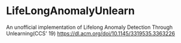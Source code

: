 # LifeLongAnomalyUnlearn
An unofficial implementation of Lifelong Anomaly Detection Through Unlearning(CCS' 19)
https://dl.acm.org/doi/10.1145/3319535.3363226
